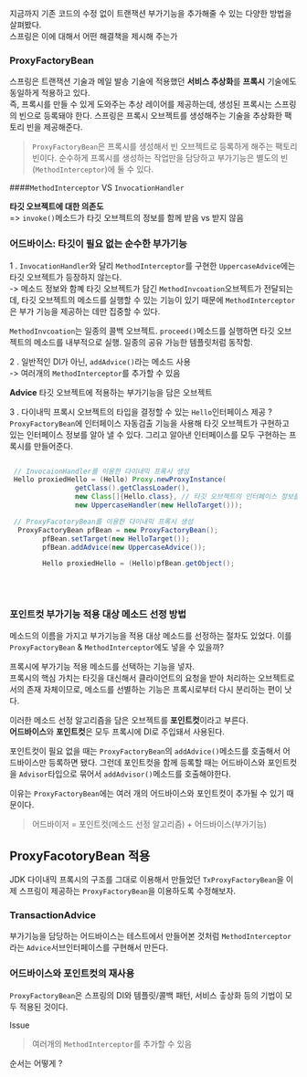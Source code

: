 
지금까지 기존 코드의 수정 없이 트랜잭션 부가기능을 추가해줄 수 있는 다양한 방법을 살펴봤다.  
스프링은 이에 대해서 어떤 해결책을 제시해 주는가



### ProxyFactoryBean 

스프링은 트랜잭션 기술과 메일 발송 기술에 적용했던 **서비스 추상화**를 **프록시** 기술에도 동일하게 적용하고 있다.  
즉, 프록시를 만들 수 있게 도와주는 추상 레이어를 제공하는데, 
생성된 프록시는 스프링의 빈으로 등록돼야 한다. 
스프링은 프록시 오브젝트를 생성해주는 기술을 추상화한 팩토리 빈을 제공해준다.
> `ProxyFactoryBean`은 프록시를 생성해서 빈 오브젝트로 등록하게 해주는 팩토리 빈이다. 
순수하게 프록시를 생성하는 작업만을 담당하고 부가기능은 별도의 빈(`MethodInterceptor`)에 둘 수 있다.  

####`MethodInterceptor` VS `InvocationHandler`

**타깃 오브젝트에 대한 의존도**  
=> `invoke()`메소드가 타깃 오브젝트의 정보를 함께 받음 vs 받지 않음 


### 어드바이스: 타깃이 필요 없는 순수한 부가기능 

1 . `InvocationHandler`와 달리 `MethodInterceptor`를 구현한 `UppercaseAdvice`에는 타깃 오브젝트가 등장하지 않는다.  
-> 메소드 정보와 함꼐 타깃 오브젝트가 담긴 `MethodInvcoation`오브젝트가 전달되는데, 타깃 오브젝트의 메소드를 실행할 수 있는 기능이 있기 때문에 `MethodInterceptor`은 부가 기능을 제공하는 데만 집중할 수 있다.   

`MethodInvcoation`는 일종의 콜백 오브젝트. `proceed()`메소드를 실행하면 타깃 오브젝트의 메소드를 내부적으로 실행. 
일종의 공유 가능한 템플릿처럼 동작함.  

2 . 일반적인 DI가 아닌, `addAdvice()`라는 메소드 사용  
-> 여러개의 `MethodInterceptor`를 추가할 수 있음 

**Advice** 타깃 오브젝트에 적용하는 부가기능을 담은 오브젝트  

3 . 다이내믹 프록시 오브젝트의 타입을 결정할 수 있는 `Hello`인터페이스 제공 ?
`ProxyFactoryBean`에 인터페이스 자동검출 기능을 사용해 타깃 오브젝트가 구현하고 있는 인터페이스 정보를 알아 낼 수 있다. 
 그리고 알아낸 인터페이스를 모두 구현하는 프록시를 만들어준다.  
 
```java

 // InvocaionHandler를 이용한 다이내믹 프록시 생성
 Hello proxiedHello = (Hello) Proxy.newProxyInstance(
                getClass().getClassLoader(),
                new Class[]{Hello.class}, // 타깃 오브젝트의 인터페이스 정보를 넘겨준다. 
                new UppercaseHandler(new HelloTarget()));

 // ProxyFacotoryBean를 이용한 다이내믹 프록시 생성
  ProxyFactoryBean pfBean = new ProxyFactoryBean();
        pfBean.setTarget(new HelloTarget());
        pfBean.addAdvice(new UppercaseAdvice());

        Hello proxiedHello = (Hello)pfBean.getObject();
        
        
        
```

### 포인트컷 부가기능 적용 대상 메소드 선정 방법 

메소드의 이름을 가지고 부가기능을 적용 대상 메소드를 선정하는 절차도 있었다. 
이를 `ProxyFactoryBean` & `MethodInterceptor`에도 넣을 수 있을까? 

프록시에 부가기능 적용 메소드를 선택하는 기능을 넣자.  
프록시의 핵심 가치는 타깃을 대신해서 클라이언트의 요청을 받아 처리하는 오브젝트로서의 존재 자체이므로, 메소드를 선별하는 기능은 프록시로부터 다시 분리하는 편이 낫다. 

이러한 메소드 선정 알고리즘을 담은 오브젝트를 **포인트컷**이라고 부른다.  
**어드바이스**와 **포인트컷**은 모두 프록시에 DI로 주입돼서 사용된다. 

포인트컷이 필요 없을 때는 `ProxyFactoryBean`의 `addAdvice()`메소드를 호출해서 어드바이스만 등록하면 됐다. 그런데 포인트컷을 함께 등록할 때는 어드바이스와 포인트컷을 `Advisor`타입으로 묶어서 `addAdvisor()`메소드를 호출해야한다. 

이유는 `ProxyFactoryBean`에는 여러 개의 어드바이스와 포인트컷이 추가될 수 있기 때문이다. 

> 어드바이저 = 포인트컷(메소드 선정 알고리즘) + 어드바이스(부가기능)


## ProxyFacotoryBean 적용 

JDK 다이내믹 프록시의 구조를 그대로 이용해서 만들었던 `TxProxyFactoryBean`을 이제 스프링이 제공하는 `ProxyFactoryBean`을 이용하도록 수정해보자.  

### TransactionAdvice
 부가기능을 담당하는 어드바이스는 테스트에서 만들어본 것처럼 `MethodInterceptor`라는 `Advice`서브인터페이스를 구현해서 만든다.  
 
### 어드바이스와 포인트컷의 재사용 
`ProxyFactoryBean`은 스프링의 DI와 템플릿/콜백 패턴, 서비스 춯상화 등의 기법이 모두 적용된 것이다. 










Issue 
> 여러개의 `MethodInterceptor`를 추가할 수 있음  

순서는 어떻게 ? 


  
  